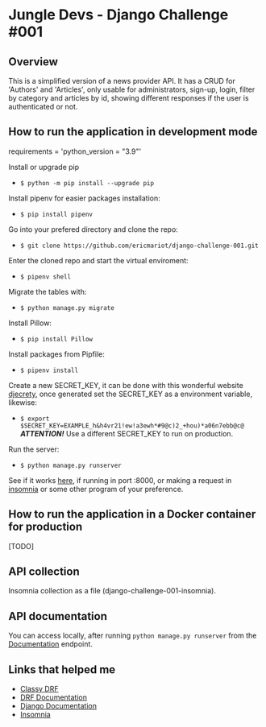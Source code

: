 # Jungle Devs - Django Challenge #001
## Overview
This is a simplified version of a news provider API. It has a CRUD for 'Authors' and 'Articles', only usable for administrators, sign-up, login, filter by category and
articles by id, showing different responses if the user is authenticated or not.

## How to run the application in development mode
requirements = 'python_version = "3.9"'

Install or upgrade pip
 - ```$ python -m pip install --upgrade pip```

Install pipenv for easier packages installation:
 - ```$ pip install pipenv```

Go into your prefered directory and clone the repo:
- ```$ git clone https://github.com/ericmariot/django-challenge-001.git```

Enter the cloned repo and start the virtual enviroment:
- ```$ pipenv shell```

Migrate the tables with:
- ```$ python manage.py migrate```

Install Pillow:
- ```$ pip install Pillow```

Install packages from Pipfile:
- ```$ pipenv install```


Create a new SECRET_KEY, it can be done with this wonderful website [djecrety](https://djecrety.ir/), once generated set the SECRET_KEY as a environment variable, likewise:
- ```$ export $SECRET_KEY=EXAMPLE_h&h4vr21!ew!a3ewh*#9@c)2_+hou)*a06n7ebb@c@```
___ATTENTION!___ Use a different SECRET_KEY to run on production.

Run the server:
- ```$ python manage.py runserver```

See if it works [here](http://localhost:8000/api/articles/), if running in port :8000, or making a request in [insomnia](https://insomnia.rest/) or some other program of your preference.

## How to run the application in a Docker container for production
[TODO]

## API collection
Insomnia collection as a file (django-challenge-001-insomnia).

## API documentation
You can access locally, after running ```python manage.py runserver``` from the [Documentation](http://localhost:8000/swagger/) endpoint.

## Links that helped me
 - [Classy DRF](https://www.cdrf.co/)
 - [DRF Documentation](https://www.django-rest-framework.org/)
 - [Django Documentation](https://docs.djangoproject.com/en/3.2/)
 - [Insomnia](https://insomnia.rest/)
